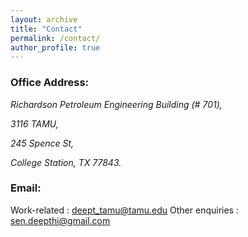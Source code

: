 ```yaml
---
layout: archive
title: "Contact"
permalink: /contact/
author_profile: true
---
```


### Office Address:

<address>
  
  Richardson Petroleum Engineering Building (# 701),
  
  3116 TAMU,
  
  245 Spence St,
  
  College Station, TX 77843.
</address>


### Email:

Work-related : deept_tamu@tamu.edu 
Other enquiries : sen.deepthi@gmail.com



